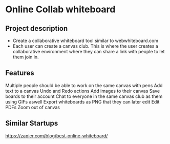 # Online Collab whiteboard

Project description
----

- Create a collaborative whiteboard tool similar to webwhiteboard.com
- Each user can create a canvas club. This is where the user creates a collaborative environment where they can share a link with people to let them join in.

Features
---

Multiple people should be able to work on the same canvas with pens
Add text to a canvas
Undo and Redo actions
Add images to their canvas
Save boards to their account
Chat to everyone in the same canvas club as them using GIFs aswell
Export whiteboards as PNG that they can later edit
Edit PDFs
Zoom out of canvas

Similar Startups
---

https://zapier.com/blog/best-online-whiteboard/
